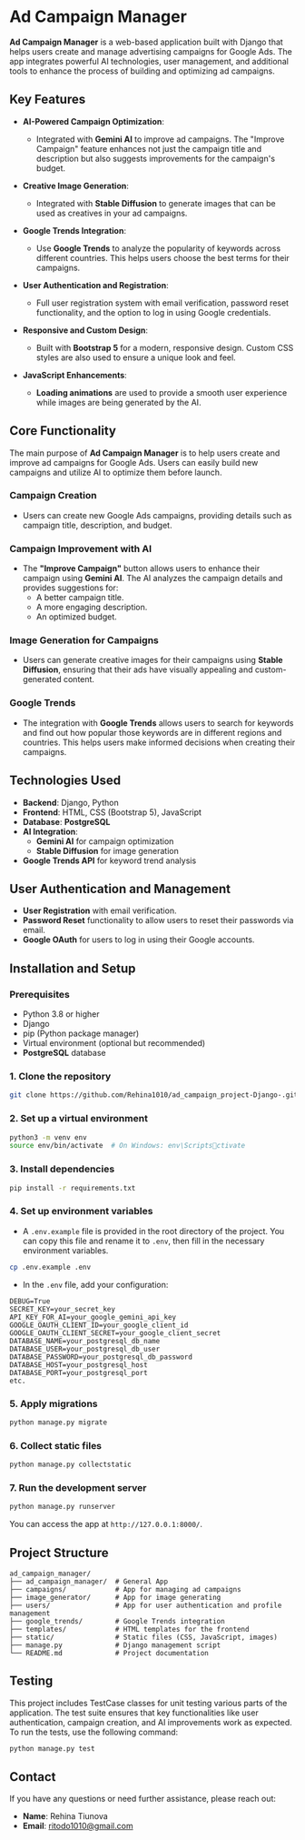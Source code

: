 
# Ad Campaign Manager

**Ad Campaign Manager** is a web-based application built with Django that helps users create and manage advertising campaigns for Google Ads. The app integrates powerful AI technologies, user management, and additional tools to enhance the process of building and optimizing ad campaigns.

## Key Features

- **AI-Powered Campaign Optimization**: 
  - Integrated with **Gemini AI** to improve ad campaigns. The "Improve Campaign" feature enhances not just the campaign title and description but also suggests improvements for the campaign's budget.
  
- **Creative Image Generation**:
  - Integrated with **Stable Diffusion** to generate images that can be used as creatives in your ad campaigns.
  
- **Google Trends Integration**:
  - Use **Google Trends** to analyze the popularity of keywords across different countries. This helps users choose the best terms for their campaigns.

- **User Authentication and Registration**:
  - Full user registration system with email verification, password reset functionality, and the option to log in using Google credentials.
  
- **Responsive and Custom Design**:
  - Built with **Bootstrap 5** for a modern, responsive design. Custom CSS styles are also used to ensure a unique look and feel.
  
- **JavaScript Enhancements**:
  - **Loading animations** are used to provide a smooth user experience while images are being generated by the AI.

## Core Functionality

The main purpose of **Ad Campaign Manager** is to help users create and improve ad campaigns for Google Ads. Users can easily build new campaigns and utilize AI to optimize them before launch.

### Campaign Creation

- Users can create new Google Ads campaigns, providing details such as campaign title, description, and budget.

### Campaign Improvement with AI

- The **"Improve Campaign"** button allows users to enhance their campaign using **Gemini AI**. The AI analyzes the campaign details and provides suggestions for:
  - A better campaign title.
  - A more engaging description.
  - An optimized budget.
  
### Image Generation for Campaigns

- Users can generate creative images for their campaigns using **Stable Diffusion**, ensuring that their ads have visually appealing and custom-generated content.

### Google Trends

- The integration with **Google Trends** allows users to search for keywords and find out how popular those keywords are in different regions and countries. This helps users make informed decisions when creating their campaigns.

## Technologies Used

- **Backend**: Django, Python
- **Frontend**: HTML, CSS (Bootstrap 5), JavaScript
- **Database**: **PostgreSQL**
- **AI Integration**: 
  - **Gemini AI** for campaign optimization
  - **Stable Diffusion** for image generation
- **Google Trends API** for keyword trend analysis

## User Authentication and Management

- **User Registration** with email verification.
- **Password Reset** functionality to allow users to reset their passwords via email.
- **Google OAuth** for users to log in using their Google accounts.

## Installation and Setup

### Prerequisites

- Python 3.8 or higher
- Django
- pip (Python package manager)
- Virtual environment (optional but recommended)
- **PostgreSQL** database

### 1. Clone the repository

```bash
git clone https://github.com/Rehina1010/ad_campaign_project-Django-.git
```

### 2. Set up a virtual environment

```bash
python3 -m venv env
source env/bin/activate  # On Windows: env\Scriptsctivate
```

### 3. Install dependencies

```bash
pip install -r requirements.txt
```

### 4. Set up environment variables

- A `.env.example` file is provided in the root directory of the project. You can copy this file and rename it to `.env`, then fill in the necessary environment variables.

```bash
cp .env.example .env
```

- In the `.env` file, add your configuration:

```env
DEBUG=True
SECRET_KEY=your_secret_key
API_KEY_FOR_AI=your_google_gemini_api_key
GOOGLE_OAUTH_CLIENT_ID=your_google_client_id
GOOGLE_OAUTH_CLIENT_SECRET=your_google_client_secret
DATABASE_NAME=your_postgresql_db_name
DATABASE_USER=your_postgresql_db_user
DATABASE_PASSWORD=your_postgresql_db_password
DATABASE_HOST=your_postgresql_host
DATABASE_PORT=your_postgresql_port
etc.
```

### 5. Apply migrations

```bash
python manage.py migrate
```

### 6. Collect static files

```bash
python manage.py collectstatic
```

### 7. Run the development server

```bash
python manage.py runserver
```

You can access the app at `http://127.0.0.1:8000/`.


## Project Structure

```
ad_campaign_manager/
├── ad_campaign_manager/  # General App
├── campaigns/            # App for managing ad campaigns
├── image_generator/      # App for image generating
├── users/                # App for user authentication and profile management
├── google_trends/        # Google Trends integration
├── templates/            # HTML templates for the frontend
├── static/               # Static files (CSS, JavaScript, images)
├── manage.py             # Django management script
└── README.md             # Project documentation
```

## Testing

This project includes TestCase classes for unit testing various parts of the application. The test suite ensures that key functionalities like user authentication, campaign creation, and AI improvements work as expected. To run the tests, use the following command:

```bash
python manage.py test
```


## Contact

If you have any questions or need further assistance, please reach out:

- **Name**: Rehina Tiunova
- **Email**: ritodo1010@gmail.com

